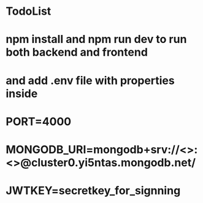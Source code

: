 # TodoList
# npm install and npm run dev to run both backend and frontend
# and add .env file with properties inside 
# PORT=4000
# MONGODB_URI=mongodb+srv://<<username>>:<<password>>@cluster0.yi5ntas.mongodb.net/
# JWTKEY=secretkey_for_signning
